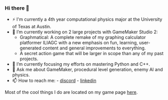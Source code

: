 ### Hi there 👋
- ⚡ I'm currently a 4th year computational physics major at the University of Texas at Austin.
- 🔭 I’m currently working on 2 large projects with GameMaker Studio 2:
  - Graphmatical: A complete remake of my graphing calculator platformer ILIAGC with a new emphasis on fun, learning, user-generated content and general improvements to everything.
  - A secret action game that will be larger in scope than any of my past projects.
- 🌱 I’m currently focusing my efforts on mastering Python and C++.
- 💬 Ask me about GameMaker, procedural level generation, enemy AI and physics.
- 📫 How to reach me:
      - [discord](https://discord.com/users/389247859578634241)
      - [linkedin](https://www.linkedin.com/in/alexander-wilson-b5097916a/)

Most of the cool things I do are located on my game page [here](https://nandbolt.itch.io/).
<!--
**nandbolt/nandbolt** is a ✨ _special_ ✨ repository because its `README.md` (this file) appears on your GitHub profile.

Here are some ideas to get you started:

- 🔭 I’m currently working on ...
- 🌱 I’m currently learning ...
- 👯 I’m looking to collaborate on ...
- 🤔 I’m looking for help with ...
- 💬 Ask me about ...
- 📫 How to reach me: ...
- 😄 Pronouns: ...
- ⚡ Fun fact: ...
-->
